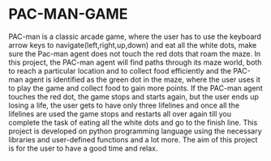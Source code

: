 # PAC-MAN-GAME
PAC-man is a classic arcade game, where the user has to use the keyboard arrow keys to navigate(left,right,up,down) and eat all the white dots, 
make sure the Pac-man agent does not touch the red dots that roam the maze. In this project, the PAC-man agent will find paths through its maze world, 
both to reach a particular location and to collect food efficiently and the PAC-man agent is identified as the green dot in the maze, 
where the user uses it to play the game and collect food to gain more points. If the PAC-man agent touches the red dot, the game stops and starts again, 
but the user ends up losing a life, the user gets to have only three lifelines and once all the lifelines are used the game stops and restarts all over again 
till you complete the task of eating all the white dots and go to the finish line. This project is developed on python programming language using the necessary 
libraries and user-defined functions and a lot more. The aim of this project is for the user to have a good time and relax.
